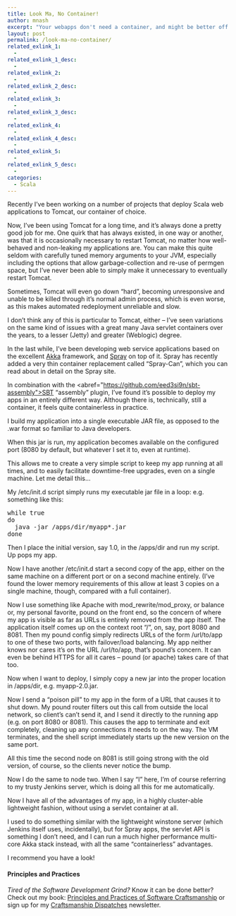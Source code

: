 ```yaml
---
title: Look Ma, No Container!
author: mnash
excerpt: "Your webapps don't need a container, and might be better off without one"
layout: post
permalink: /look-ma-no-container/
related_exlink_1:
  - 
related_exlink_1_desc:
  - 
related_exlink_2:
  - 
related_exlink_2_desc:
  - 
related_exlink_3:
  - 
related_exlink_3_desc:
  - 
related_exlink_4:
  - 
related_exlink_4_desc:
  - 
related_exlink_5:
  - 
related_exlink_5_desc:
  - 
categories:
  - Scala
---
```

Recently I&#8217;ve been working on a number of projects that deploy Scala web applications to Tomcat, our container of choice. 

Now, I&#8217;ve been using Tomcat for a long time, and it&#8217;s always done a pretty good job for me. One quirk that has always existed, in one way or another, was that it is occasionally necessary to restart Tomcat, no matter how well-behaved and non-leaking my applications are. You can make this quite seldom with carefully tuned memory arguments to your JVM, especially including the options that allow garbage-collection and re-use of permgen space, but I&#8217;ve never been able to simply make it unnecessary to eventually restart Tomcat.

Sometimes, Tomcat will even go down &#8220;hard&#8221;, becoming unresponsive and unable to be killed through it&#8217;s normal admin process, which is even worse, as this makes automated redeployment unreliable and slow.

I don&#8217;t think any of this is particular to Tomcat, either &#8211; I&#8217;ve seen variations on the same kind of issues with a great many Java servlet containers over the years, to a lesser (Jetty) and greater (Weblogic) degree.

In the last while, I&#8217;ve been developing web service applications based on the excellent [Akka][1] framework, and [Spray][2] on top of it. Spray has recently added a very thin container replacement called &#8220;Spray-Can&#8221;, which you can read about in detail on the Spray site. 

In combination with the <abref="https://github.com/eed3si9n/sbt-assembly">SBT &#8220;assembly&#8221; plugin</a>, I&#8217;ve found it&#8217;s possible to deploy my apps in an entirely different way. Although there is, technically, still a container, it feels quite containerless in practice.

I build my application into a single executable JAR file, as opposed to the .war format so familiar to Java developers.

When this jar is run, my application becomes available on the configured port (8080 by default, but whatever I set it to, even at runtime).

This allows me to create a very simple script to keep my app running at all times, and to easily facilitate downtime-free upgrades, even on a single machine. Let me detail this&#8230;

My /etc/init.d script simply runs my executable jar file in a loop: e.g. something like this:

<pre>while true
do
  java -jar /apps/dir/myapp*.jar
done
</pre>

Then I place the initial version, say 1.0, in the /apps/dir and run my script. Up pops my app.

Now I have another /etc/init.d start a second copy of the app, either on the same machine on a different port or on a second machine entirely. (I&#8217;ve found the lower memory requirements of this allow at least 3 copies on a single machine, though, compared with a full container). 

Now I use something like Apache with mod\_rewrite/mod\_proxy, or balance or, my personal favorite, pound on the front end, so the concern of where my app is visible as far as URLs is entirely removed from the app itself. The application itself comes up on the context root &#8220;/&#8221;, on, say, port 8080 and 8081. Then my pound config simply redirects URLs of the form /url/to/app to one of these two ports, with failover/load balancing. My app neither knows nor cares it&#8217;s on the URL /url/to/app, that&#8217;s pound&#8217;s concern. It can even be behind HTTPS for all it cares &#8211; pound (or apache) takes care of that too.

Now when I want to deploy, I simply copy a new jar into the proper location in /apps/dir, e.g. myapp-2.0.jar.

Now I send a &#8220;poison pill&#8221; to my app in the form of a URL that causes it to shut down. My pound router filters out this call from outside the local network, so client&#8217;s can&#8217;t send it, and I send it directly to the running app (e.g. on port 8080 or 8081). This causes the app to terminate and exit completely, cleaning up any connections it needs to on the way. The VM terminates, and the shell script immediately starts up the new version on the same port.

All this time the second node on 8081 is still going strong with the old version, of course, so the clients never notice the bump.

Now I do the same to node two. When I say &#8220;I&#8221; here, I&#8217;m of course referring to my trusty Jenkins server, which is doing all this for me automatically.

Now I have all of the advantages of my app, in a highly cluster-able lightweight fashion, without using a servlet container at all.

I used to do something similar with the lightweight winstone server (which Jenkins itself uses, incidentally), but for Spray apps, the servlet API is something I don&#8217;t need, and I can run a much higher performance multi-core Akka stack instead, with all the same &#8220;containerless&#8221; advantages.

I recommend you have a look!

<div class="g-plusone" data-annotation="inline" data-width="300">
</div>

<!-- Place this tag after the last +1 button tag. -->

  


<div class="st-callout hastitle lightblue center" >
  <h4 class="st-callout-title ">
    Principles and Practices
  </h4>
  
  <div class="inside">
    <i>Tired of the Software Development Grind?</i> Know it can be done better? Check out my book: <a href="http://jglobal.com/principles-and-practices">Principles and Practices of Software Craftsmanship</a> or sign up for my <a href="http://jglobal.com/dispatches/">Craftsmanship Dispatches</a> newsletter.
  </div>
</div>

<div class="clear">
</div>

 [1]: http://akka.io
 [2]: http://spray.cc